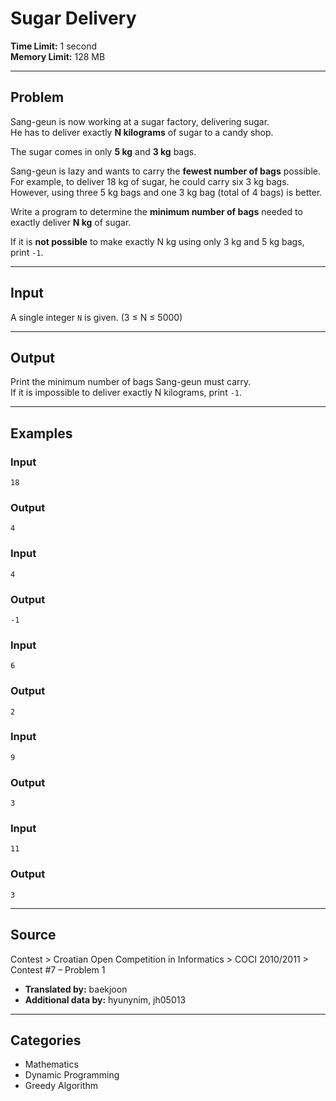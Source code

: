 # Sugar Delivery

**Time Limit:** 1 second  
**Memory Limit:** 128 MB  

---

## Problem

Sang-geun is now working at a sugar factory, delivering sugar.  
He has to deliver exactly **N kilograms** of sugar to a candy shop.

The sugar comes in only **5 kg** and **3 kg** bags.

Sang-geun is lazy and wants to carry the **fewest number of bags** possible.  
For example, to deliver 18 kg of sugar, he could carry six 3 kg bags.  
However, using three 5 kg bags and one 3 kg bag (total of 4 bags) is better.

Write a program to determine the **minimum number of bags** needed to exactly deliver **N kg** of sugar.

If it is **not possible** to make exactly N kg using only 3 kg and 5 kg bags, print `-1`.

---

## Input

A single integer `N` is given. (3 ≤ N ≤ 5000)

---

## Output

Print the minimum number of bags Sang-geun must carry.  
If it is impossible to deliver exactly N kilograms, print `-1`.

---

## Examples

### Input
```
18
```

### Output
```
4
```

### Input
```
4
```

### Output
```
-1
```

### Input
```
6
```

### Output
```
2
```

### Input
```
9
```

### Output
```
3
```

### Input
```
11
```

### Output
```
3
```

---

## Source

Contest > Croatian Open Competition in Informatics > COCI 2010/2011 > Contest #7 – Problem 1

- **Translated by:** baekjoon  
- **Additional data by:** hyunynim, jh05013

---

## Categories

- Mathematics  
- Dynamic Programming  
- Greedy Algorithm